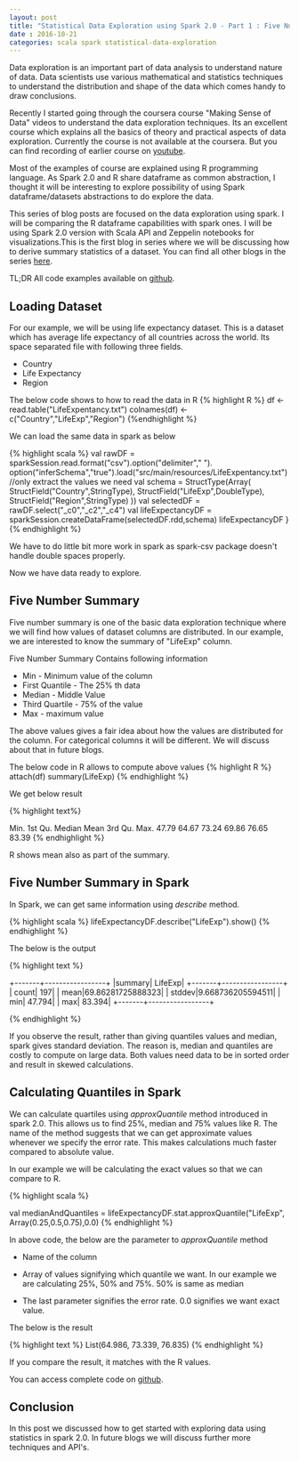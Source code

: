 ```yaml
---
layout: post
title: "Statistical Data Exploration using Spark 2.0 - Part 1 : Five Number Summary"
date : 2016-10-21
categories: scala spark statistical-data-exploration
---
```

Data exploration is an important part of data analysis to understand nature of data. Data scientists use various mathematical and statistics techniques to understand the distribution and shape of the data which comes handy to draw conclusions.

Recently I started going through the coursera course "Making Sense of Data" videos to understand the data exploration techniques. Its an excellent course which explains all the basics of theory and practical aspects of data exploration. Currently the course is not available at the coursera. But you can find recording of earlier course on [youtube](https://www.youtube.com/watch?v=rXZD3yVFN9w&list=PL7wD1yDs0UYYmTGN3ZJnZuwloaoEuHvmE).

Most of the examples of course are explained using R programming language. As Spark 2.0 and R share dataframe as common abstraction, I thought it will be interesting to explore possibility of using Spark dataframe/datasets abstractions to do explore the data. 

This series of blog posts are focused  on the data exploration using spark. I will be comparing the R dataframe capabilities with spark ones. I will be using Spark 2.0 version with Scala API and Zeppelin notebooks for visualizations.This is the first blog in series where we will be discussing how to derive summary statistics of a dataset. You can find all other blogs in the series [here](/categories/statistical-data-exploration).

TL;DR All code examples available on [github](https://github.com/phatak-dev/Statistical-Data-Exploration-Using-Spark-2.0).

## Loading Dataset
For our example, we will be using life expectancy dataset. This is a dataset which has average life expectancy of all countries across the world. Its space separated file with following three fields.

  * Country 
  * Life Expectancy
  * Region

The below code shows to how to read the data in R
{% highlight R %}
df <- read.table("LifeExpentancy.txt")
colnames(df) <- c("Country","LifeExp","Region")
{%endhighlight %}

We can load the same data in spark as below

{% highlight scala %}
val rawDF = sparkSession.read.format("csv").option("delimiter"," ").
   option("inferSchema","true").load("src/main/resources/LifeExpentancy.txt")
   //only extract the values we need
   val schema = StructType(Array(
           StructField("Country",StringType),
           StructField("LifeExp",DoubleType),
           StructField("Region",StringType)
   ))
   val selectedDF = rawDF.select("_c0","_c2","_c4")
   val lifeExpectancyDF = sparkSession.createDataFrame(selectedDF.rdd,schema)
   lifeExpectancyDF
 }
{% endhighlight %}

We have to do little bit more work in spark as spark-csv package doesn't handle double spaces properly.

Now we have data ready to explore.

## Five Number Summary

Five number summary is one of the basic data exploration technique where we will find how values of dataset columns are distributed. In our example, we are interested to know the summary of "LifeExp" column.

Five Number Summary Contains following information

 * Min - Minimum value of the column
 * First Quantile - The 25% th data
 * Median - Middle Value
 * Third Quartile - 75% of the value
 * Max - maximum value

The above values gives a fair idea about how the values are distributed for the column. For categorical columns it will be different. We will discuss about that in future blogs.

The below code in R allows to compute above values
{% highlight R %}
attach(df)
summary(LifeExp)
{% endhighlight %}

We get below result 

{% highlight text%}

 Min. 1st Qu.  Median    Mean 3rd Qu.    Max.
  47.79   64.67   73.24   69.86   76.65   83.39
{% endhighlight %}

R shows mean also as part of the summary.

## Five Number Summary in Spark

In Spark, we can get same information using *describe* method. 

{% highlight scala %}
lifeExpectancyDF.describe("LifeExp").show()
{% endhighlight %}

The below is the output

{% highlight text %}

+-------+-----------------+
|summary|          LifeExp|
+-------+-----------------+
|  count|              197|
|   mean|69.86281725888323|
| stddev|9.668736205594511|
|    min|           47.794|
|    max|           83.394|
+-------+-----------------+

{% endhighlight %}

If you observe the result, rather than giving quantiles values and median, spark gives standard deviation. The reason is, median and quantiles are costly to compute on large data. Both values need data to be in sorted order and result in skewed calculations.

## Calculating Quantiles in Spark

We can calculate quartiles using *approxQuantile* method introduced in spark 2.0. This allows us to find 25%, median and 75% values like R. The name of the method suggests that we can get approximate values whenever we specify the error rate. This makes calculations much faster compared to absolute value.

In our example we will be calculating the exact values so that we can compare to R.

{% highlight scala %}

val medianAndQuantiles = lifeExpectancyDF.stat.approxQuantile("LifeExp",
           Array(0.25,0.5,0.75),0.0)
{% endhighlight %}

In above code, the below are the parameter to *approxQuantile* method

* Name of the column
* Array of values signifying which quantile we want. In our example we are calculating 25%, 50% and 75%. 50% is same as median

* The last parameter signifies the error rate. 0.0 signifies we want exact value.

The below is the result 

{% highlight text %}
List(64.986, 73.339, 76.835)
{% endhighlight %}

If you compare the result, it matches with the R values.

You can access complete code on [github](https://github.com/phatak-dev/Statistical-Data-Exploration-Using-Spark-2.0/blob/master/src/main/scala/com/madhukaraphatak/spark/dataexploration/SummaryExample.scala).

## Conclusion

In this post we discussed how to get started with exploring data using statistics in spark 2.0. In future blogs we will discuss further more techniques and API's. 
